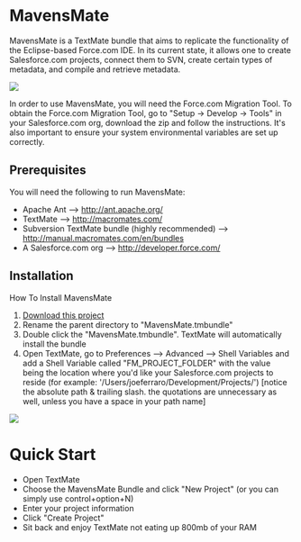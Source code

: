 <h1>MavensMate</h1>
MavensMate is a TextMate bundle that aims to replicate the functionality of the Eclipse-based Force.com IDE. In its current state, it allows one to create Salesforce.com projects, connect them to SVN, create certain types of metadata, and compile and retrieve metadata. 

<P>
	<img src="http://joe-ferraro.com/images/mavensmate1.png"/>
</P>

<P>
In order to use MavensMate, you will need the Force.com Migration Tool. To obtain the Force.com Migration Tool, go to "Setup -> Develop -> Tools" in your Salesforce.com org, download the zip and follow the instructions. It's also important to ensure your system environmental variables are set up correctly.
</P>

<P>
<h2>Prerequisites</h2>
<P>You will need the following to run MavensMate:
</P>
<UL>
	<LI>Apache Ant --> <A HREF="http://ant.apache.org/">http://ant.apache.org/</A>
	<LI>TextMate --> <A HREF="http://macromates.com/">http://macromates.com/</A>
	<LI>Subversion TextMate bundle (highly recommended) --> <A HREF="http://manual.macromates.com/en/bundles">http://manual.macromates.com/en/bundles</A>
	<LI>A Salesforce.com org --> <A HREF="http://developer.force.com/">http://developer.force.com/</A>
</UL>
<P>

<P>
<h2>Installation</h2>
<P>How To Install MavensMate</P>
<OL>
	<LI><A HREF="https://github.com/joeferraro/MavensMate/tarball/master">Download this project</A>
	<LI>Rename the parent directory to "MavensMate.tmbundle"
	<LI>Double click the "MavensMate.tmbundle". TextMate will automatically install the bundle
	<LI>Open TextMate, go to Preferences --> Advanced --> Shell Variables and add a Shell Variable called "FM_PROJECT_FOLDER" with the value being the location where you'd like your Salesforce.com projects to reside (for example: '/Users/joeferraro/Development/Projects/') [notice the absolute path & trailing slash. the quotations are unnecessary as well, unless you have a space in your path name] 
</OL>
</P>
<P>
		<img src="http://joe-ferraro.com/images/mavensmate2.png"/>
</P>

<P>
<H1>Quick Start</H1>
<UL>
	<LI>Open TextMate
	<LI>Choose the MavensMate Bundle and click "New Project" (or you can simply use control+option+N)
	<LI>Enter your project information
	<LI>Click "Create Project"
	<LI>Sit back and enjoy TextMate not eating up 800mb of your RAM	
</UL>
</P>
		
		
	
</P>